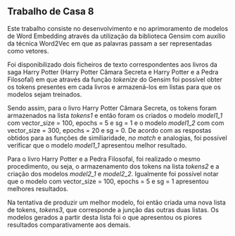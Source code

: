 ## Trabalho de Casa 8

Este trabalho consiste no desenvolvimento e no aprimoramento de modelos de Word Embedding através da utilização da biblioteca Gensim com auxílio da técnica Word2Vec em que as palavras passam a ser representadas como vetores.

Foi disponibilizado dois ficheiros de texto correspondentes aos livros da saga Harry Potter (Harry Potter Câmara Secreta e Harry Potter e a Pedra Filosofal) em que através da função *tokenize* do Gensim foi possível obter os tokens presentes em cada livros e armazená-los em listas para que os modelos sejam treinados.

Sendo assim, para o livro Harry Potter Câmara Secreta, os tokens foram armazenados na lista *tokens1* e então foram os criados o modelo *model1_1* com vector_size = 100, epochs = 5 e sg = 1 e o modelo *model1_2* com com vector_size = 300, epochs = 20 e sg = 0. De acordo com as respostas obtidos para as funções de similiaridade, *no match* e analogias, foi possível verificar que o modelo *model1_1* apresentou melhor resultado.

Para o livro Harry Potter e a Pedra Filosofal, foi realizado o mesmo procedimento, ou seja, o armazenamento dos tokens na lista *tokens2* e a criação dos modelos *model2_1* e *model2_2*. Igualmente foi possível notar que o modelo com vector_size = 100, epochs = 5 e sg = 1 apresentou melhores resultados.

Na tentativa de produzir um melhor modelo, foi então criada uma nova lista de tokens, *tokens3*, que corresponde a junção das outras duas listas. Os modelos gerados a partir desta lista foi o que apresentou os piores resultados comparativamente aos demais.


